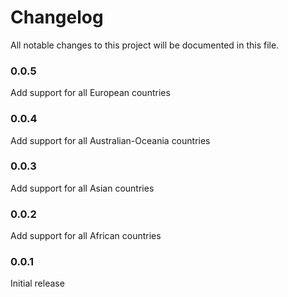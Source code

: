 # Changelog
All notable changes to this project will be documented in this file.

### 0.0.5

Add support for all European countries

### 0.0.4

Add support for all Australian-Oceania countries

### 0.0.3

Add support for all Asian countries

### 0.0.2

Add support for all African countries

### 0.0.1

Initial release